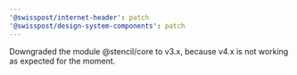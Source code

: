 ```yaml
---
'@swisspost/internet-header': patch
'@swisspost/design-system-components': patch
---
```


Downgraded the module @stencil/core to v3.x, because v4.x is not working as expected for the moment.
